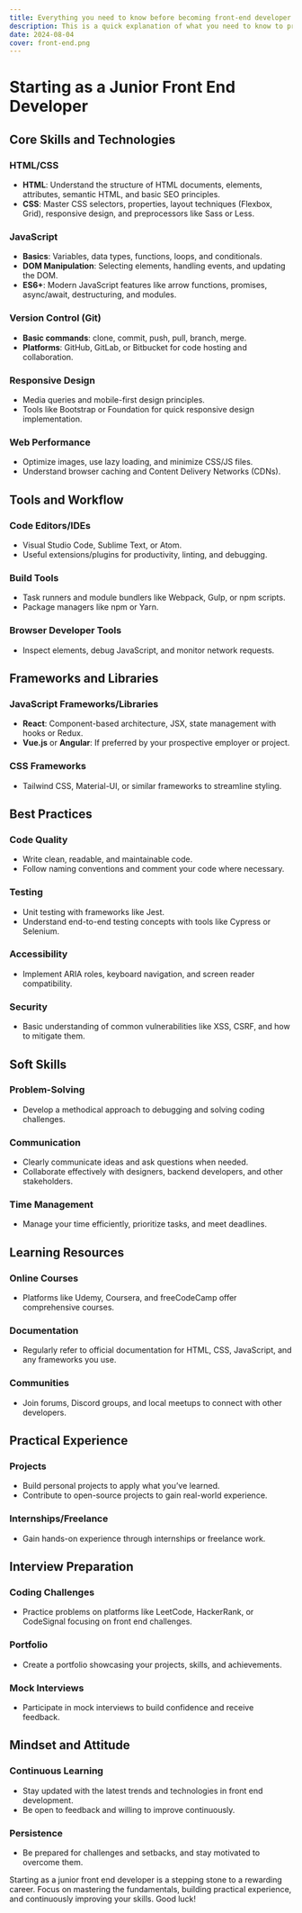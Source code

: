 ```yaml
---
title: Everything you need to know before becoming front-end developer
description: This is a quick explanation of what you need to know to prepare yourself as front-end developer
date: 2024-08-04
cover: front-end.png
---
```


# Starting as a Junior Front End Developer

## Core Skills and Technologies

### HTML/CSS

- **HTML**: Understand the structure of HTML documents, elements, attributes, semantic HTML, and basic SEO principles.
- **CSS**: Master CSS selectors, properties, layout techniques (Flexbox, Grid), responsive design, and preprocessors like Sass or Less.

### JavaScript

- **Basics**: Variables, data types, functions, loops, and conditionals.
- **DOM Manipulation**: Selecting elements, handling events, and updating the DOM.
- **ES6+**: Modern JavaScript features like arrow functions, promises, async/await, destructuring, and modules.

### Version Control (Git)

- **Basic commands**: clone, commit, push, pull, branch, merge.
- **Platforms**: GitHub, GitLab, or Bitbucket for code hosting and collaboration.

### Responsive Design

- Media queries and mobile-first design principles.
- Tools like Bootstrap or Foundation for quick responsive design implementation.

### Web Performance

- Optimize images, use lazy loading, and minimize CSS/JS files.
- Understand browser caching and Content Delivery Networks (CDNs).

## Tools and Workflow

### Code Editors/IDEs

- Visual Studio Code, Sublime Text, or Atom.
- Useful extensions/plugins for productivity, linting, and debugging.

### Build Tools

- Task runners and module bundlers like Webpack, Gulp, or npm scripts.
- Package managers like npm or Yarn.

### Browser Developer Tools

- Inspect elements, debug JavaScript, and monitor network requests.

## Frameworks and Libraries

### JavaScript Frameworks/Libraries

- **React**: Component-based architecture, JSX, state management with hooks or Redux.
- **Vue.js** or **Angular**: If preferred by your prospective employer or project.

### CSS Frameworks

- Tailwind CSS, Material-UI, or similar frameworks to streamline styling.

## Best Practices

### Code Quality

- Write clean, readable, and maintainable code.
- Follow naming conventions and comment your code where necessary.

### Testing

- Unit testing with frameworks like Jest.
- Understand end-to-end testing concepts with tools like Cypress or Selenium.

### Accessibility

- Implement ARIA roles, keyboard navigation, and screen reader compatibility.

### Security

- Basic understanding of common vulnerabilities like XSS, CSRF, and how to mitigate them.

## Soft Skills

### Problem-Solving

- Develop a methodical approach to debugging and solving coding challenges.

### Communication

- Clearly communicate ideas and ask questions when needed.
- Collaborate effectively with designers, backend developers, and other stakeholders.

### Time Management

- Manage your time efficiently, prioritize tasks, and meet deadlines.

## Learning Resources

### Online Courses

- Platforms like Udemy, Coursera, and freeCodeCamp offer comprehensive courses.

### Documentation

- Regularly refer to official documentation for HTML, CSS, JavaScript, and any frameworks you use.

### Communities

- Join forums, Discord groups, and local meetups to connect with other developers.

## Practical Experience

### Projects

- Build personal projects to apply what you’ve learned.
- Contribute to open-source projects to gain real-world experience.

### Internships/Freelance

- Gain hands-on experience through internships or freelance work.

## Interview Preparation

### Coding Challenges

- Practice problems on platforms like LeetCode, HackerRank, or CodeSignal focusing on front end challenges.

### Portfolio

- Create a portfolio showcasing your projects, skills, and achievements.

### Mock Interviews

- Participate in mock interviews to build confidence and receive feedback.

## Mindset and Attitude

### Continuous Learning

- Stay updated with the latest trends and technologies in front end development.
- Be open to feedback and willing to improve continuously.

### Persistence

- Be prepared for challenges and setbacks, and stay motivated to overcome them.

Starting as a junior front end developer is a stepping stone to a rewarding career. Focus on mastering the fundamentals, building practical experience, and continuously improving your skills. Good luck!
